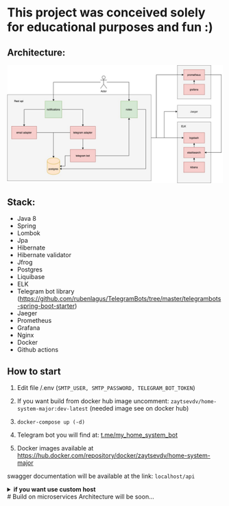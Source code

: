 # This project was conceived solely for educational purposes and fun :) 

## Architecture:
![image](https://github.com/zaytsev-dv/home-system-major/blob/dev/web/src/main/resources/home-system-diagram_v_1.jpg)


## Stack:
* Java 8
* Spring
* Lombok
* Jpa
* Hibernate
* Hibernate validator
* Jfrog
* Postgres
* Liquibase
* ELK
* Telegram bot library (https://github.com/rubenlagus/TelegramBots/tree/master/telegrambots-spring-boot-starter)
* Jaeger
* Prometheus
* Grafana
* Nginx
* Docker
* Github actions



## How to start
1. Edit file /.env (```SMTP_USER, SMTP_PASSWORD, TELEGRAM_BOT_TOKEN```)
 
2. If you want build from docker hub image uncomment: ``zaytsevdv/home-system-major:dev-latest`` (needed image see on docker hub) 
2. ```docker-compose up (-d)```

3. Telegram bot you will find at: [t.me/my_home_system_bot](t.me/my_home_system_bot)

4. Docker images available at https://hub.docker.com/repository/docker/zaytsevdv/home-system-major 

swagger documentation will be available at the link: ``localhost/api``

<details><summary><b>if you want use custom host</b></summary>

1. Set desired host to etc/hosts
2. Edit file /nginx/conf.d/app.conf

    ```sh
    server {
            listen 80 default_server;
            server_name your_host;
    ```
 </details>  
# Build on microservices Architecture will be soon...